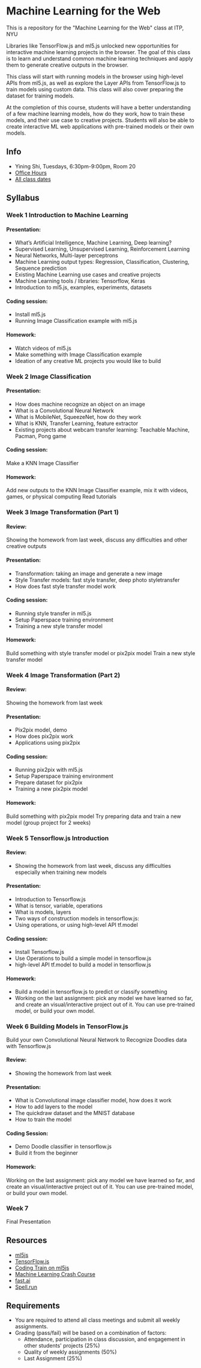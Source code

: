 # Machine Learning for the Web
This is a repository for the "Machine Learning for the Web" class at ITP, NYU

Libraries like TensorFlow.js and ml5.js unlocked new opportunities for interactive machine learning projects in the browser. The goal of this class is to learn and understand common machine learning techniques and apply them to generate creative outputs in the browser.

This class will start with running models in the browser using high-level APIs from ml5.js, as well as explore the Layer APIs from TensorFlow.js to train models using custom data. This class will also cover preparing the dataset for training models.

At the completion of this course, students will have a better understanding of a few machine learning models, how do they work, how to train these models, and their use case to creative projects. Students will also be able to create interactive ML web applications with pre-trained models or their own models.

## Info
- Yining Shi, Tuesdays, 6:30pm-9:00pm, Room 20
- [Office Hours](https://calendar.google.com/calendar/selfsched?sstoken=UUVtNWtYeW9BX3ZhfGRlZmF1bHR8NDIzN2VhZmY5OTQ4MTM2NTRmY2Q4ODQyY2Q3NDZmM2I)
- [All class dates](http://help.itp.nyu.edu/curriculum/registration/fall-2018-reg-info/fall-2018-class-dates-term-deadlines)

## Syllabus
### Week 1 Introduction to Machine Learning

#### Presentation:
- What’s Artificial Intelligence, Machine Learning, Deep learning?
- Supervised Learning, Unsupervised Learning, Reinforcement Learning
- Neural Networks, Multi-layer perceptrons
- Machine Learning output types: Regression, Classification, Clustering, Sequence prediction
- Existing Machine Learning use cases and creative projects
- Machine Learning tools / libraries: Tensorflow, Keras
- Introduction to ml5.js, examples, experiments, datasets

#### Coding session:
- Install ml5.js
- Running Image Classification example with ml5.js

#### Homework: 
- Watch videos of ml5.js
- Make something with Image Classification example
- Ideation of any creative ML projects you would like to build

### Week 2 Image Classification

#### Presentation:
- How does machine recognize an object on an image
- What is a Convolutional Neural Network
- What is MobileNet, SqueezeNet, how do they work
- What is KNN, Transfer Learning, feature extractor
- Existing projects about webcam transfer learning: Teachable Machine, Pacman, Pong game

#### Coding session:
Make a KNN Image Classifier

#### Homework: 
Add new outputs to the KNN Image Classifier example, mix it with videos, games, or physical computing
Read tutorials

### Week 3 Image Transformation (Part 1)

#### Review: 
Showing the homework from last week, discuss any difficulties and other creative outputs

#### Presentation:
- Transformation: taking an image and generate a new image 
- Style Transfer models: fast style transfer, deep photo styletransfer
- How does fast style transfer model work

#### Coding session:
- Running style transfer in ml5.js
- Setup Paperspace training environment
- Training a new style transfer model

#### Homework: 
Build something with style transfer model or pix2pix model
Train a new style transfer model

### Week 4 Image Transformation (Part 2)

#### Review: 
Showing the homework from last week

#### Presentation:
- Pix2pix model, demo
- How does pix2pix work
- Applications using pix2pix

#### Coding session:
- Running pix2pix with ml5.js
- Setup Paperspace training environment
- Prepare dataset for pix2pix
- Training a new pix2pix model

#### Homework: 
Build something with pix2pix model
Try preparing data and train a new model (group project for 2 weeks) 

### Week 5 Tensorflow.js Introduction

#### Review:
- Showing the homework from last week, discuss any difficulties especially when training new models

#### Presentation:
- Introduction to Tensorflow.js
- What is tensor, variable,  operations
- What is models, layers
- Two ways of construction models in tensorflow.js: 
- Using operations, or using high-level API tf.model

#### Coding session:
- Install Tensorflow.js
- Use Operations to build a simple model in tensorflow.js
- high-level API tf.model to build a model in tensorflow.js

#### Homework:
- Build a model in tensorflow.js to predict or classify something
- Working on the last assignment: pick any model we have learned so far, and create an visual/interactive project out of it. You can use pre-trained model, or build your own model.

### Week 6 Building Models in TensorFlow.js

Build your own Convolutional Neural Network to Recognize Doodles data with Tensorflow.js

#### Review: 
- Showing the homework from last week

#### Presentation:
- What is Convolutional image classifier model, how does it work
- How to add layers to the model
- The quickdraw dataset and the MNIST database
- How to train the model

#### Coding Session:
- Demo Doodle classifier in tensorflow.js
- Build it from the beginner

#### Homework:
Working on the last assignment: pick any model we have learned so far, and create an visual/interactive project out of it. You can use pre-trained model, or build your own model.

### Week 7

Final Presentation

## Resources
- [ml5js](https://ml5js.org/)
- [TensorFlow.js](https://js.tensorflow.org/)
- [Coding Train on ml5js](https://www.youtube.com/watch?v=jmznx0Q1fP0)
- [Machine Learning Crash Course](https://developers.google.com/machine-learning/crash-course/)
- [fast.ai](http://www.fast.ai/)
- [Spell.run](http://spell.run)

## Requirements
- You are required to attend all class meetings and submit all weekly assignments.
- Grading (pass/fail) will be based on a combination of factors:
  * Attendance, participation in class discussion, and engagement in other students' projects (25%)
  * Quality of weekly assignments (50%)
  * Last Assignment (25%)
